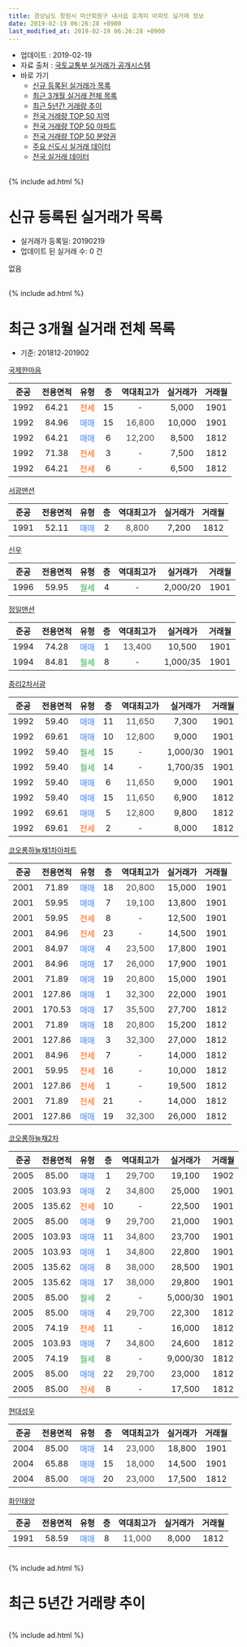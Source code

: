 ```yaml
---
title: 경상남도 창원시 마산회원구 내서읍 호계리 아파트 실거래 정보
date: 2019-02-19 06:26:28 +0900
last_modified_at: 2019-02-19 06:26:28 +0900
---
```


* 업데이트 : 2019-02-19
* 자료 출처 : [국토교통부 실거래가 공개시스템](http://rt.molit.go.kr)
* 바로 가기
    * [신규 등록된 실거래가 목록](#신규-등록된-실거래가-목록)
    * [최근 3개월 실거래 전체 목록](#최근-3개월-실거래-전체-목록)
    * [최근 5년간 거래량 추이](#최근-5년간-거래량-추이)
    * [전국 거래량 TOP 50 지역](https://ayogom.github.io/apt-trade-info/최근-3개월-전국에서-가장-거래가-많이-발생한-지역)
    * [전국 거래량 TOP 50 아파트](https://ayogom.github.io/apt-trade-info/최근-3개월-전국에서-가장-거래가-많이-발생한-아파트)
    * [전국 거래량 TOP 50 분양권](https://ayogom.github.io/apt-trade-info/최근-3개월-전국에서-가장-거래가-많이-발생한-분양권)
    * [주요 신도시 실거래 데이터](https://ayogom.github.io/apt-trade-info/주요-신도시)
    * [전국 실거래 데이터](https://ayogom.github.io/apt-trade-info/전국)
<br>
{% include ad.html %}
<br>

# 신규 등록된 실거래가 목록
* 실거래가 등록일: 20190219
* 업데이트 된 실거래 수: 0 건

없음

<br>
{% include ad.html %}
<br>

# 최근 3개월 실거래 전체 목록
* 기준: 201812-201902


[국제한마음](https://search.naver.com/search.naver?query=%EA%B2%BD%EC%83%81%EB%82%A8%EB%8F%84+%EC%B0%BD%EC%9B%90%EC%8B%9C+%EB%A7%88%EC%82%B0%ED%9A%8C%EC%9B%90%EA%B5%AC+%EB%82%B4%EC%84%9C%EC%9D%8D+%ED%98%B8%EA%B3%84%EB%A6%AC+%EA%B5%AD%EC%A0%9C%ED%95%9C%EB%A7%88%EC%9D%8C)

|준공|전용면적|유형|층|역대최고가|실거래가|거래월|
|:---:|:---:|:---:|:---:|:---:|:---:|:---:|
|1992|64.21|<span style="color:#ff5a00">전세</span>|15|<span style="color:#444444">-</span>|5,000|1901|
|1992|84.96|<span style="color:#4285f3">매매</span>|15|<span style="color:#444444">16,800</span>|10,000|1901|
|1992|64.21|<span style="color:#4285f3">매매</span>|6|<span style="color:#444444">12,200</span>|8,500|1812|
|1992|71.38|<span style="color:#ff5a00">전세</span>|3|<span style="color:#444444">-</span>|7,500|1812|
|1992|64.21|<span style="color:#ff5a00">전세</span>|6|<span style="color:#444444">-</span>|6,500|1812|

[서광맨션](https://search.naver.com/search.naver?query=%EA%B2%BD%EC%83%81%EB%82%A8%EB%8F%84+%EC%B0%BD%EC%9B%90%EC%8B%9C+%EB%A7%88%EC%82%B0%ED%9A%8C%EC%9B%90%EA%B5%AC+%EB%82%B4%EC%84%9C%EC%9D%8D+%ED%98%B8%EA%B3%84%EB%A6%AC+%EC%84%9C%EA%B4%91%EB%A7%A8%EC%85%98)

|준공|전용면적|유형|층|역대최고가|실거래가|거래월|
|:---:|:---:|:---:|:---:|:---:|:---:|:---:|
|1991|52.11|<span style="color:#4285f3">매매</span>|2|<span style="color:#444444">8,800</span>|7,200|1812|

[신우](https://search.naver.com/search.naver?query=%EA%B2%BD%EC%83%81%EB%82%A8%EB%8F%84+%EC%B0%BD%EC%9B%90%EC%8B%9C+%EB%A7%88%EC%82%B0%ED%9A%8C%EC%9B%90%EA%B5%AC+%EB%82%B4%EC%84%9C%EC%9D%8D+%ED%98%B8%EA%B3%84%EB%A6%AC+%EC%8B%A0%EC%9A%B0)

|준공|전용면적|유형|층|역대최고가|실거래가|거래월|
|:---:|:---:|:---:|:---:|:---:|:---:|:---:|
|1996|59.95|<span style="color:#34a853">월세</span>|4|<span style="color:#444444">-</span>|2,000/20|1901|

[정일맨션](https://search.naver.com/search.naver?query=%EA%B2%BD%EC%83%81%EB%82%A8%EB%8F%84+%EC%B0%BD%EC%9B%90%EC%8B%9C+%EB%A7%88%EC%82%B0%ED%9A%8C%EC%9B%90%EA%B5%AC+%EB%82%B4%EC%84%9C%EC%9D%8D+%ED%98%B8%EA%B3%84%EB%A6%AC+%EC%A0%95%EC%9D%BC%EB%A7%A8%EC%85%98)

|준공|전용면적|유형|층|역대최고가|실거래가|거래월|
|:---:|:---:|:---:|:---:|:---:|:---:|:---:|
|1994|74.28|<span style="color:#4285f3">매매</span>|1|<span style="color:#444444">13,400</span>|10,500|1901|
|1994|84.81|<span style="color:#34a853">월세</span>|8|<span style="color:#444444">-</span>|1,000/35|1901|

[중리2차서광](https://search.naver.com/search.naver?query=%EA%B2%BD%EC%83%81%EB%82%A8%EB%8F%84+%EC%B0%BD%EC%9B%90%EC%8B%9C+%EB%A7%88%EC%82%B0%ED%9A%8C%EC%9B%90%EA%B5%AC+%EB%82%B4%EC%84%9C%EC%9D%8D+%ED%98%B8%EA%B3%84%EB%A6%AC+%EC%A4%91%EB%A6%AC2%EC%B0%A8%EC%84%9C%EA%B4%91)

|준공|전용면적|유형|층|역대최고가|실거래가|거래월|
|:---:|:---:|:---:|:---:|:---:|:---:|:---:|
|1992|59.40|<span style="color:#4285f3">매매</span>|11|<span style="color:#444444">11,650</span>|7,300|1901|
|1992|69.61|<span style="color:#4285f3">매매</span>|10|<span style="color:#444444">12,800</span>|9,000|1901|
|1992|59.40|<span style="color:#34a853">월세</span>|15|<span style="color:#444444">-</span>|1,000/30|1901|
|1992|59.40|<span style="color:#34a853">월세</span>|14|<span style="color:#444444">-</span>|1,700/35|1901|
|1992|59.40|<span style="color:#4285f3">매매</span>|6|<span style="color:#444444">11,650</span>|9,000|1901|
|1992|59.40|<span style="color:#4285f3">매매</span>|15|<span style="color:#444444">11,650</span>|6,900|1812|
|1992|69.61|<span style="color:#4285f3">매매</span>|5|<span style="color:#444444">12,800</span>|9,800|1812|
|1992|69.61|<span style="color:#ff5a00">전세</span>|2|<span style="color:#444444">-</span>|8,000|1812|

[코오롱하늘채1차아파트](https://search.naver.com/search.naver?query=%EA%B2%BD%EC%83%81%EB%82%A8%EB%8F%84+%EC%B0%BD%EC%9B%90%EC%8B%9C+%EB%A7%88%EC%82%B0%ED%9A%8C%EC%9B%90%EA%B5%AC+%EB%82%B4%EC%84%9C%EC%9D%8D+%ED%98%B8%EA%B3%84%EB%A6%AC+%EC%BD%94%EC%98%A4%EB%A1%B1%ED%95%98%EB%8A%98%EC%B1%841%EC%B0%A8%EC%95%84%ED%8C%8C%ED%8A%B8)

|준공|전용면적|유형|층|역대최고가|실거래가|거래월|
|:---:|:---:|:---:|:---:|:---:|:---:|:---:|
|2001|71.89|<span style="color:#4285f3">매매</span>|18|<span style="color:#444444">20,800</span>|15,000|1901|
|2001|59.95|<span style="color:#4285f3">매매</span>|7|<span style="color:#444444">19,100</span>|13,800|1901|
|2001|59.95|<span style="color:#ff5a00">전세</span>|8|<span style="color:#444444">-</span>|12,500|1901|
|2001|84.96|<span style="color:#ff5a00">전세</span>|23|<span style="color:#444444">-</span>|14,500|1901|
|2001|84.97|<span style="color:#4285f3">매매</span>|4|<span style="color:#444444">23,500</span>|17,800|1901|
|2001|84.96|<span style="color:#4285f3">매매</span>|17|<span style="color:#444444">26,000</span>|17,900|1901|
|2001|71.89|<span style="color:#4285f3">매매</span>|19|<span style="color:#444444">20,800</span>|15,000|1901|
|2001|127.86|<span style="color:#4285f3">매매</span>|1|<span style="color:#444444">32,300</span>|22,000|1901|
|2001|170.53|<span style="color:#4285f3">매매</span>|17|<span style="color:#444444">35,500</span>|27,700|1812|
|2001|71.89|<span style="color:#4285f3">매매</span>|18|<span style="color:#444444">20,800</span>|15,200|1812|
|2001|127.86|<span style="color:#4285f3">매매</span>|3|<span style="color:#444444">32,300</span>|27,000|1812|
|2001|84.96|<span style="color:#ff5a00">전세</span>|7|<span style="color:#444444">-</span>|14,000|1812|
|2001|59.95|<span style="color:#ff5a00">전세</span>|16|<span style="color:#444444">-</span>|10,000|1812|
|2001|127.86|<span style="color:#ff5a00">전세</span>|1|<span style="color:#444444">-</span>|19,500|1812|
|2001|71.89|<span style="color:#ff5a00">전세</span>|21|<span style="color:#444444">-</span>|14,000|1812|
|2001|127.86|<span style="color:#4285f3">매매</span>|19|<span style="color:#444444">32,300</span>|26,000|1812|

[코오롱하늘채2차](https://search.naver.com/search.naver?query=%EA%B2%BD%EC%83%81%EB%82%A8%EB%8F%84+%EC%B0%BD%EC%9B%90%EC%8B%9C+%EB%A7%88%EC%82%B0%ED%9A%8C%EC%9B%90%EA%B5%AC+%EB%82%B4%EC%84%9C%EC%9D%8D+%ED%98%B8%EA%B3%84%EB%A6%AC+%EC%BD%94%EC%98%A4%EB%A1%B1%ED%95%98%EB%8A%98%EC%B1%842%EC%B0%A8)

|준공|전용면적|유형|층|역대최고가|실거래가|거래월|
|:---:|:---:|:---:|:---:|:---:|:---:|:---:|
|2005|85.00|<span style="color:#4285f3">매매</span>|1|<span style="color:#444444">29,700</span>|19,100|1902|
|2005|103.93|<span style="color:#4285f3">매매</span>|2|<span style="color:#444444">34,800</span>|25,000|1901|
|2005|135.62|<span style="color:#ff5a00">전세</span>|10|<span style="color:#444444">-</span>|22,500|1901|
|2005|85.00|<span style="color:#4285f3">매매</span>|9|<span style="color:#444444">29,700</span>|21,000|1901|
|2005|103.93|<span style="color:#4285f3">매매</span>|11|<span style="color:#444444">34,800</span>|23,700|1901|
|2005|103.93|<span style="color:#4285f3">매매</span>|1|<span style="color:#444444">34,800</span>|22,800|1901|
|2005|135.62|<span style="color:#4285f3">매매</span>|8|<span style="color:#444444">38,000</span>|28,500|1901|
|2005|135.62|<span style="color:#4285f3">매매</span>|17|<span style="color:#444444">38,000</span>|29,800|1901|
|2005|85.00|<span style="color:#34a853">월세</span>|2|<span style="color:#444444">-</span>|5,000/30|1901|
|2005|85.00|<span style="color:#4285f3">매매</span>|4|<span style="color:#444444">29,700</span>|22,300|1812|
|2005|74.19|<span style="color:#ff5a00">전세</span>|11|<span style="color:#444444">-</span>|16,000|1812|
|2005|103.93|<span style="color:#4285f3">매매</span>|7|<span style="color:#444444">34,800</span>|24,600|1812|
|2005|74.19|<span style="color:#34a853">월세</span>|8|<span style="color:#444444">-</span>|9,000/30|1812|
|2005|85.00|<span style="color:#4285f3">매매</span>|22|<span style="color:#444444">29,700</span>|23,000|1812|
|2005|85.00|<span style="color:#ff5a00">전세</span>|8|<span style="color:#444444">-</span>|17,500|1812|


<script async src="//pagead2.googlesyndication.com/pagead/js/adsbygoogle.js"></script>
<!-- 기본 -->
<ins class="adsbygoogle"
     style="display:block"
     data-ad-client="ca-pub-2446590836940007"
     data-ad-slot="1659523306"
     data-ad-format="auto"
     data-full-width-responsive="true"></ins>
<script>
(adsbygoogle = window.adsbygoogle || []).push({});
</script>


[현대성우](https://search.naver.com/search.naver?query=%EA%B2%BD%EC%83%81%EB%82%A8%EB%8F%84+%EC%B0%BD%EC%9B%90%EC%8B%9C+%EB%A7%88%EC%82%B0%ED%9A%8C%EC%9B%90%EA%B5%AC+%EB%82%B4%EC%84%9C%EC%9D%8D+%ED%98%B8%EA%B3%84%EB%A6%AC+%ED%98%84%EB%8C%80%EC%84%B1%EC%9A%B0)

|준공|전용면적|유형|층|역대최고가|실거래가|거래월|
|:---:|:---:|:---:|:---:|:---:|:---:|:---:|
|2004|85.00|<span style="color:#4285f3">매매</span>|14|<span style="color:#444444">23,000</span>|18,800|1901|
|2004|65.88|<span style="color:#4285f3">매매</span>|15|<span style="color:#444444">18,000</span>|14,500|1901|
|2004|85.00|<span style="color:#4285f3">매매</span>|20|<span style="color:#444444">23,000</span>|17,500|1812|

[화인태양](https://search.naver.com/search.naver?query=%EA%B2%BD%EC%83%81%EB%82%A8%EB%8F%84+%EC%B0%BD%EC%9B%90%EC%8B%9C+%EB%A7%88%EC%82%B0%ED%9A%8C%EC%9B%90%EA%B5%AC+%EB%82%B4%EC%84%9C%EC%9D%8D+%ED%98%B8%EA%B3%84%EB%A6%AC+%ED%99%94%EC%9D%B8%ED%83%9C%EC%96%91)

|준공|전용면적|유형|층|역대최고가|실거래가|거래월|
|:---:|:---:|:---:|:---:|:---:|:---:|:---:|
|1991|58.59|<span style="color:#4285f3">매매</span>|8|<span style="color:#444444">11,000</span>|8,000|1812|


<br>
{% include ad.html %}
<br>

# 최근 5년간 거래량 추이


<div style="width:100%;">
    <canvas id="deal_progress" height="200"></canvas>
</div>

<script>
new Chart(document.getElementById("deal_progress"), {
    type: 'line',
    data: {
        labels: ['201402','201403','201404','201405','201406','201407','201408','201409','201410','201411','201412','201501','201502','201503','201504','201505','201506','201507','201508','201509','201510','201511','201512','201601','201602','201603','201604','201605','201606','201607','201608','201609','201610','201611','201612','201701','201702','201703','201704','201705','201706','201707','201708','201709','201710','201711','201712','201801','201802','201803','201804','201805','201806','201807','201808','201809','201810','201811','201812','201901','201902'],
        datasets: [{
            label: '매매',
            pointRadius: 1,
            data: [49, 32, 25, 24, 27, 34, 26, 30, 39, 26, 24, 40, 39, 49, 41, 46, 28, 36, 48, 19, 36, 29, 23, 26, 20, 22, 23, 30, 19, 24, 27, 22, 30, 25, 25, 14, 14, 21, 16, 20, 15, 21, 18, 9, 20, 18, 13, 13, 13, 29, 8, 11, 16, 10, 9, 11, 27, 23, 13, 19, 1],
            borderColor: "rgba(255, 201, 14, 1)",
            backgroundColor: "rgba(255, 201, 14, 0.5)",
            fill: false,
            lineTension: 0
        },{
            label: '전월세',
            pointRadius: 1,
            data: [21, 12, 21, 6, 16, 9, 15, 11, 24, 9, 16, 17, 10, 18, 18, 14, 12, 12, 10, 10, 31, 14, 14, 11, 7, 14, 15, 13, 12, 9, 13, 8, 21, 16, 7, 5, 10, 16, 13, 17, 10, 14, 11, 4, 18, 11, 13, 11, 15, 13, 11, 10, 14, 7, 11, 8, 12, 10, 10, 9, 0],
            borderColor: "rgba(0, 141, 185, 1)",
            backgroundColor: "rgba(0, 141, 185, 0.5)",
            fill: false,
            lineTension: 0
        }
        ]
    },
    options: {
        responsive: true,
        title: {
            display: false
        },
        tooltips: {
            mode: 'index',
            intersect: false
        },
        hover: {
            mode: 'nearest',
            intersect: true
        },
        scales: {
            xAxes: [{
                display: true,
                scaleLabel: {
                    display: true,
                    labelString: '년/월'
                }
            }],
            yAxes: [{
                display: true,
                ticks: {
                    suggestedMin: 0,
                },
                scaleLabel: {
                    display: true,
                    labelString: '실거래 수'
                }
            }]
        }
    }
});

</script>


<br>
{% include ad.html %}
<br>

